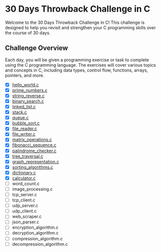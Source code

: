 # 30 Days Throwback Challenge in C

Welcome to the 30 Days Throwback Challenge in C! This challenge is designed to help you revisit and strengthen your C programming skills over the course of 30 days.

## Challenge Overview

Each day, you will be given a programming exercise or task to complete using the C programming language. The exercises will cover various topics and concepts in C, including data types, control flow, functions, arrays, pointers, and more.

- [x] [hello_world.c](./src/hello_world.c)
- [x] [prime_numbers.c](./src/prime_numbers.c)
- [x] [string_reverse.c](./src/string_reverse.c)
- [x] [binary_search.c](./src/binary_search.c)
- [x] [linked_list.c](./src/linked_list.c)
- [x] [stack.c](./src/stack.c)
- [x] [queue.c](./src/queue.c)
- [x] [bubble_sort.c](./src/bubble_sort.c)
- [x] [file_reader.c](./src/file_reader.c)
- [x] [file_writer.c](./src/file_writer.c)
- [x] [matrix_operations.c](./src/matrix_operations.c)
- [x] [fibonacci_sequence.c](./src/fibonacci_sequence.c)
- [x] [palindrome_checker.c](./src/palindrome_checker.c)
- [x] [tree_traversal.c](./src/tree_traversal.c)
- [x] [graph_representation.c](./src/graph_representation.c)
- [x] [sorting_algorithms.c](./src/sorting_algorithms.c)
- [x] [dictionary.c](./src/dictionary.c)
- [x] [calculator.c](./src/calculator.c)
- [ ] word_count.c
- [ ] image_processing.c
- [ ] tcp_server.c
- [ ] tcp_client.c
- [ ] udp_server.c
- [ ] udp_client.c
- [ ] web_scraper.c
- [ ] json_parser.c
- [ ] encryption_algorithm.c
- [ ] decryption_algorithm.c
- [ ] compression_algorithm.c
- [ ] decompression_algorithm.c
